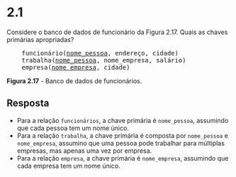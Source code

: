 # 2.1

Considere o banco de dados de funcionário da Figura 2.17. Quais as chaves primárias apropriadas?

<pre>
    funcionário(<u>nome_pessoa</u>, endereço, cidade)
    trabalha(<u>nome_pessoa</u>, nome_empresa, salário)
    empresa(<u>nome_empresa</u>, cidade)
</pre>

**Figura 2.17** - Banco de dados de funcionários.

## Resposta

- Para a relação `funcionários`, a chave primária é `nome_pessoa`, assumindo que cada pessoa tem um nome único.
- Para a relação `trabalha`, a chave primária é composta por `nome_pessoa` e `nome_empresa`, assumino que uma pessoa pode trabalhar para múltiplas empresas, mas apenas uma vez por empresa.
- Para a relação `empresa`, a chave primária é `nome_empresa`, assumindo que cada empresa tem um nome único.